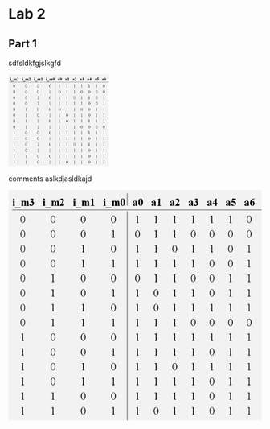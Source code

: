 # Lab 2

## Part 1

sdfsldkfgjslkgfd

<img src="img/figure_1.png" width=200>

comments aslkdjasldkajd

![](img/figure_1.png)

